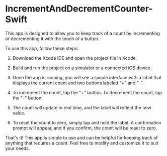 # IncrementAndDecrementCounter-Swift

This app is designed to allow you to keep track of a count by incrementing or decrementing it with the touch of a button.

To use this app, follow these steps:

1. Download the Xcode IDE and open the project file in Xcode.

2. Build and run the project on a simulator or a connected iOS device.

3. Once the app is running, you will see a simple interface with a label that displays the current count and two buttons labeled "+" and "-".

4. To increment the count, tap the "+" button. To decrement the count, tap the "-" button.

5. The count will update in real time, and the label will reflect the new value.

6. To reset the count to zero, simply tap and hold the label. A confirmation prompt will appear, and if you confirm, the count will be reset to zero.

That's it! This app is simple to use and can be helpful for keeping track of anything that requires a count. Feel free to modify and customize it to suit your needs.





